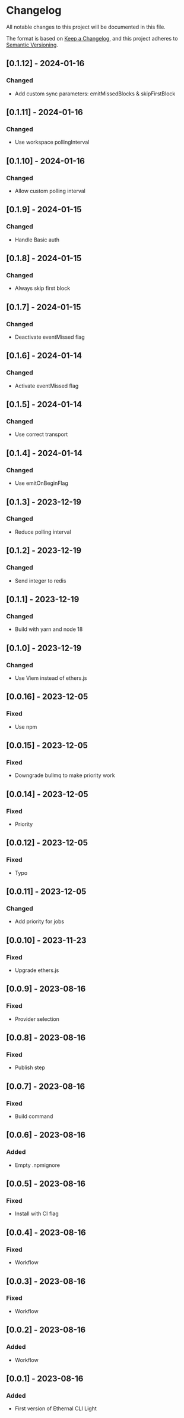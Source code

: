 # Changelog
All notable changes to this project will be documented in this file.

The format is based on [Keep a Changelog](https://keepachangelog.com/en/1.0.0/),
and this project adheres to [Semantic Versioning](https://semver.org/spec/v2.0.0.html).

## [0.1.12] - 2024-01-16
### Changed
- Add custom sync parameters: emitMissedBlocks & skipFirstBlock

## [0.1.11] - 2024-01-16
### Changed
- Use workspace pollingInterval

## [0.1.10] - 2024-01-16
### Changed
- Allow custom polling interval

## [0.1.9] - 2024-01-15
### Changed
- Handle Basic auth

## [0.1.8] - 2024-01-15
### Changed
- Always skip first block

## [0.1.7] - 2024-01-15
### Changed
- Deactivate eventMissed flag

## [0.1.6] - 2024-01-14
### Changed
- Activate eventMissed flag

## [0.1.5] - 2024-01-14
### Changed
- Use correct transport

## [0.1.4] - 2024-01-14
### Changed
- Use emitOnBeginFlag

## [0.1.3] - 2023-12-19
### Changed
- Reduce polling interval

## [0.1.2] - 2023-12-19
### Changed
- Send integer to redis

## [0.1.1] - 2023-12-19
### Changed
- Build with yarn and node 18

## [0.1.0] - 2023-12-19
### Changed
- Use Viem instead of ethers.js

## [0.0.16] - 2023-12-05
### Fixed
- Use npm

## [0.0.15] - 2023-12-05
### Fixed
- Downgrade bullmq to make priority work

## [0.0.14] - 2023-12-05
### Fixed
- Priority

## [0.0.12] - 2023-12-05
### Fixed
- Typo

## [0.0.11] - 2023-12-05
### Changed
- Add priority for jobs

## [0.0.10] - 2023-11-23
### Fixed
- Upgrade ethers.js

## [0.0.9] - 2023-08-16
### Fixed
- Provider selection

## [0.0.8] - 2023-08-16
### Fixed
- Publish step

## [0.0.7] - 2023-08-16
### Fixed
- Build command

## [0.0.6] - 2023-08-16
### Added
- Empty .npmignore

## [0.0.5] - 2023-08-16
### Fixed
- Install with CI flag

## [0.0.4] - 2023-08-16
### Fixed
- Workflow

## [0.0.3] - 2023-08-16
### Fixed
- Workflow

## [0.0.2] - 2023-08-16
### Added
- Workflow

## [0.0.1] - 2023-08-16
### Added
- First version of Ethernal CLI Light